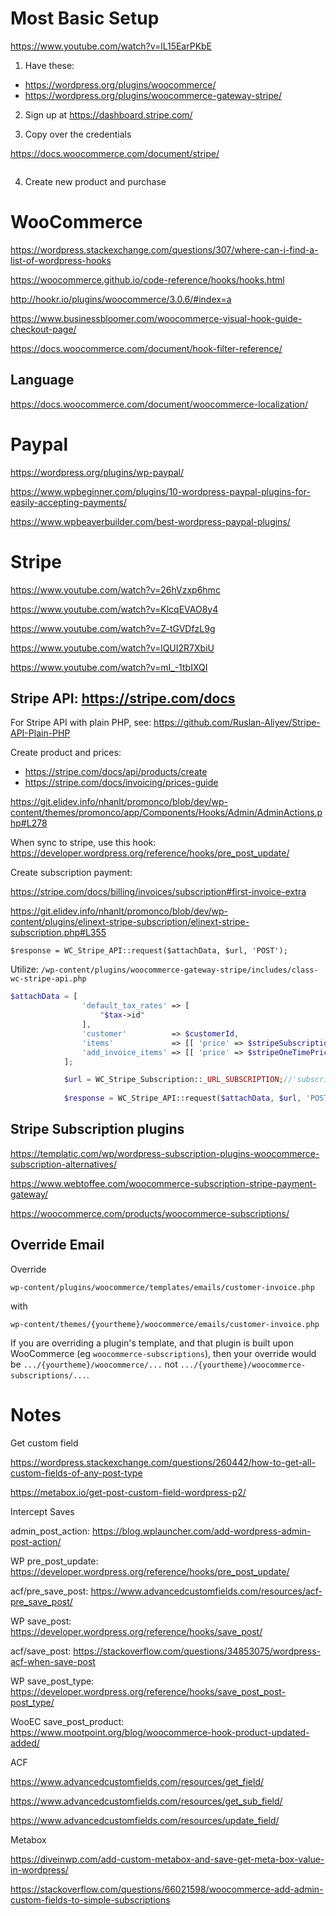 # Most Basic Setup

https://www.youtube.com/watch?v=lL15EarPKbE

1. Have these: 
- https://wordpress.org/plugins/woocommerce/
- https://wordpress.org/plugins/woocommerce-gateway-stripe/

2. Sign up at https://dashboard.stripe.com/

3. Copy over the credentials

https://docs.woocommerce.com/document/stripe/

![]()

4. Create new product and purchase

# WooCommerce

https://wordpress.stackexchange.com/questions/307/where-can-i-find-a-list-of-wordpress-hooks

https://woocommerce.github.io/code-reference/hooks/hooks.html

http://hookr.io/plugins/woocommerce/3.0.6/#index=a

https://www.businessbloomer.com/woocommerce-visual-hook-guide-checkout-page/

https://docs.woocommerce.com/document/hook-filter-reference/

## Language

https://docs.woocommerce.com/document/woocommerce-localization/

# Paypal

https://wordpress.org/plugins/wp-paypal/

https://www.wpbeginner.com/plugins/10-wordpress-paypal-plugins-for-easily-accepting-payments/

https://www.wpbeaverbuilder.com/best-wordpress-paypal-plugins/

# Stripe

https://www.youtube.com/watch?v=26hVzxp6hmc

https://www.youtube.com/watch?v=KlcqEVAO8y4

https://www.youtube.com/watch?v=Z-tGVDfzL9g

https://www.youtube.com/watch?v=lQUI2R7XbiU

https://www.youtube.com/watch?v=mI_-1tbIXQI

## Stripe API: https://stripe.com/docs

For Stripe API with plain PHP, see: https://github.com/Ruslan-Aliyev/Stripe-API-Plain-PHP

Create product and prices: 

- https://stripe.com/docs/api/products/create
- https://stripe.com/docs/invoicing/prices-guide

https://git.elidev.info/nhanlt/promonco/blob/dev/wp-content/themes/promonco/app/Components/Hooks/Admin/AdminActions.php#L278

When sync to stripe, use this hook: https://developer.wordpress.org/reference/hooks/pre_post_update/

Create subscription payment:

https://stripe.com/docs/billing/invoices/subscription#first-invoice-extra
    
https://git.elidev.info/nhanlt/promonco/blob/dev/wp-content/plugins/elinext-stripe-subscription/elinext-stripe-subscription.php#L355

`$response = WC_Stripe_API::request($attachData, $url, 'POST');`

Utilize: `/wp-content/plugins/woocommerce-gateway-stripe/includes/class-wc-stripe-api.php`

```php
$attachData = [
                'default_tax_rates' => [
                    "$tax->id" 
                ],
                'customer'          => $customerId,
                'items'             => [[ 'price' => $stripeSubscriptionPriceId ]], // For subscription
                'add_invoice_items' => [[ 'price' => $stripeOneTimePriceId ]] // For one-time payment
            ];

            $url = WC_Stripe_Subscription::_URL_SUBSCRIPTION;//'subscriptions'
            
            $response = WC_Stripe_API::request($attachData, $url, 'POST');
```

## Stripe Subscription plugins

https://templatic.com/wp/wordpress-subscription-plugins-woocommerce-subscription-alternatives/

https://www.webtoffee.com/woocommerce-subscription-stripe-payment-gateway/

https://woocommerce.com/products/woocommerce-subscriptions/

## Override Email

Override

`wp-content/plugins/woocommerce/templates/emails/customer-invoice.php`

with 

`wp-content/themes/{yourtheme}/woocommerce/emails/customer-invoice.php`

If you are overriding a plugin's template, and that plugin is built upon WooCommerce (eg `woocommerce-subscriptions`), then your override would be `.../{yourtheme}/woocommerce/...` not `.../{yourtheme}/woocommerce-subscriptions/...`.

# Notes

Get custom field

https://wordpress.stackexchange.com/questions/260442/how-to-get-all-custom-fields-of-any-post-type

https://metabox.io/get-post-custom-field-wordpress-p2/

Intercept Saves

admin_post_action: https://blog.wplauncher.com/add-wordpress-admin-post-action/

WP pre_post_update: https://developer.wordpress.org/reference/hooks/pre_post_update/

acf/pre_save_post: https://www.advancedcustomfields.com/resources/acf-pre_save_post/

WP save_post: https://developer.wordpress.org/reference/hooks/save_post/

acf/save_post: https://stackoverflow.com/questions/34853075/wordpress-acf-when-save-post

WP save_post_type: https://developer.wordpress.org/reference/hooks/save_post_post-post_type/

WooEC save_post_product: https://www.mootpoint.org/blog/woocommerce-hook-product-updated-added/

ACF

https://www.advancedcustomfields.com/resources/get_field/

https://www.advancedcustomfields.com/resources/get_sub_field/

https://www.advancedcustomfields.com/resources/update_field/

Metabox

https://diveinwp.com/add-custom-metabox-and-save-get-meta-box-value-in-wordpress/

https://stackoverflow.com/questions/66021598/woocommerce-add-admin-custom-fields-to-simple-subscriptions
